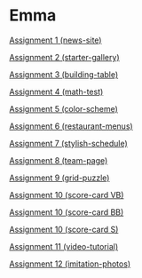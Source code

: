 <h1>Emma</h1>

<p><a href="/BasicWebDesign1/assignment1.html" target="blank">Assignment 1 (news-site)</a></p>
<p><a href="/BasicWebDesign1/starter_gallery_assignment.html" target="blank">Assignment 2 (starter-gallery)</a></p>
<p><a href="/BasicWebDesign1/building-tables-assignment.html" target="blank">Assignment 3 (building-table)</a></p>
<p><a href="/BasicWebDesign1/math-test-assignment.html" target="blank">Assignment 4 (math-test)</a></p>
<p><a href="/BasicWebDesign1/color-scheme-assignment.html" target="blank">Assignment 5 (color-scheme)</a></p>
<p><a href="/BasicWebDesign1/restaurant-menu-assignment.html" target="blank">Assignment 6 (restaurant-menus)</a></p>
<p><a href="/BasicWebDesign1/stylish-schedule-assignment.html" target="blank">Assignment 7 (stylish-schedule)</a></p>
<p><a href="/BasicWebDesign1/team-page-assignment.html" target="blank">Assignment 8 (team-page)</a></p>
<p><a href="/BasicWebDesign1/puzzle-assignment.html" target="blank">Assignment 9 (grid-puzzle)</a></p>
<p><a href="/BasicWebDesign1/score-card-volleyball.html" target="blank">Assignment 10 (score-card VB)</a></p>
<p><a href="/BasicWebDesign1/score-card-basketball.html" target="blank">Assignment 10 (score-card BB)</a></p>
<p><a href="/BasicWebDesign1/score-card-soccer.html" target="blank">Assignment 10 (score-card S)</a></p>
<p><a href="/BasicWebDesign1/video-tutorial.html" target="blank">Assignment 11 (video-tutorial)</a></p>
<p><a href="/BasicWebDesign1/imitation-project.html" target="blank">Assignment 12 (imitation-photos)</a></p>
